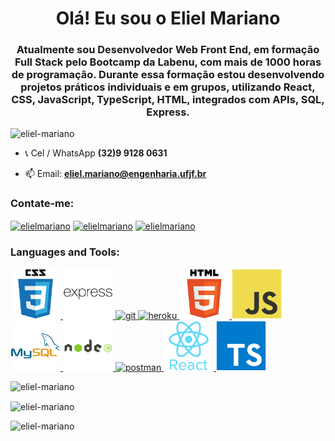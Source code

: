 <h1 align="center">Olá! Eu sou o Eliel Mariano</h1>
<h3 align="center">Atualmente sou Desenvolvedor Web Front End, em formação Full Stack pelo Bootcamp da Labenu, com mais de 1000 horas de programação. Durante essa formação estou desenvolvendo projetos práticos individuais e em grupos, utilizando React, CSS, JavaScript, TypeScript, HTML, integrados com APIs, SQL, Express.</h3>

<p align="left"> <img src="https://komarev.com/ghpvc/?username=eliel-mariano&label=Profile%20views&color=0e75b6&style=flat" alt="eliel-mariano" /> </p>

- 📞 Cel / WhatsApp **(32)9 9128 0631**

- 📫 Email: **eliel.mariano@engenharia.ufjf.br**

<h3 align="left">Contate-me:</h3>
<p align="left">
<a href="https://linkedin.com/in/elielmariano" target="_blank"><img align="center" src="https://img.shields.io/badge/LinkedIn-0077B5?style=for-the-badge&logo=linkedin&logoColor=white" alt="elielmariano" target="_blank"/></a>
<a href="mailto:eliel.mariano@engenharia.ufjf.br" target="_blank"><img align="center" src="https://img.shields.io/badge/Gmail-D14836?style=for-the-badge&logo=gmail&logoColor=white" alt="elielmariano" target="_blank"/></a>
<a href="mailto:eliel.mariano@engenharia.ufjf.br" target="_blank"><img align="center" src="https://img.shields.io/badge/WhatsApp-25D366?style=for-the-badge&logo=whatsapp&logoColor=white" alt="elielmariano" target="_blank"/></a>
</p>

<h3 align="left">Languages and Tools:</h3>
<p align="left"> <a href="https://www.w3schools.com/css/" target="_blank" rel="noreferrer"> <img src="https://raw.githubusercontent.com/devicons/devicon/master/icons/css3/css3-original-wordmark.svg" alt="css3" width="80" height="80"/> </a> <a href="https://expressjs.com" target="_blank" rel="noreferrer"> <img src="https://raw.githubusercontent.com/devicons/devicon/master/icons/express/express-original-wordmark.svg" alt="express" width="80" height="80"/> </a> <a href="https://git-scm.com/" target="_blank" rel="noreferrer"> <img src="https://www.vectorlogo.zone/logos/git-scm/git-scm-icon.svg" alt="git" width="80" height="80"/> </a> <a href="https://heroku.com" target="_blank" rel="noreferrer"> <img src="https://www.vectorlogo.zone/logos/heroku/heroku-icon.svg" alt="heroku" width="80" height="80"/> </a> <a href="https://www.w3.org/html/" target="_blank" rel="noreferrer"> <img src="https://raw.githubusercontent.com/devicons/devicon/master/icons/html5/html5-original-wordmark.svg" alt="html5" width="80" height="80"/> </a> <a href="https://developer.mozilla.org/en-US/docs/Web/JavaScript" target="_blank" rel="noreferrer"> <img src="https://raw.githubusercontent.com/devicons/devicon/master/icons/javascript/javascript-original.svg" alt="javascript" width="80" height="80"/> </a> <a href="https://www.mysql.com/" target="_blank" rel="noreferrer"> <img src="https://raw.githubusercontent.com/devicons/devicon/master/icons/mysql/mysql-original-wordmark.svg" alt="mysql" width="80" height="80"/> </a> <a href="https://nodejs.org" target="_blank" rel="noreferrer"> <img src="https://raw.githubusercontent.com/devicons/devicon/master/icons/nodejs/nodejs-original-wordmark.svg" alt="nodejs" width="80" height="80"/> </a> <a href="https://postman.com" target="_blank" rel="noreferrer"> <img src="https://www.vectorlogo.zone/logos/getpostman/getpostman-icon.svg" alt="postman" width="80" height="80"/> </a> <a href="https://reactjs.org/" target="_blank" rel="noreferrer"> <img src="https://raw.githubusercontent.com/devicons/devicon/master/icons/react/react-original-wordmark.svg" alt="react" width="80" height="80"/> </a> <a href="https://www.typescriptlang.org/" target="_blank" rel="noreferrer"> <img src="https://raw.githubusercontent.com/devicons/devicon/master/icons/typescript/typescript-original.svg" alt="typescript" width="80" height="80"/> </a> </p>

<p>&nbsp;<img align="left" src="https://github-readme-stats.vercel.app/api?username=eliel-mariano&show_icons=true&theme=dark&locale=en" alt="eliel-mariano" /></p>

<p><img align="center" src="https://github-readme-stats.vercel.app/api/top-langs?username=eliel-mariano&show_icons=true&theme=dark&locale=en&layout=compact" alt="eliel-mariano" /></p>

<p><img align="left" src="https://github-readme-streak-stats.herokuapp.com/?user=eliel-mariano&theme=dark&" alt="eliel-mariano" /></p>
